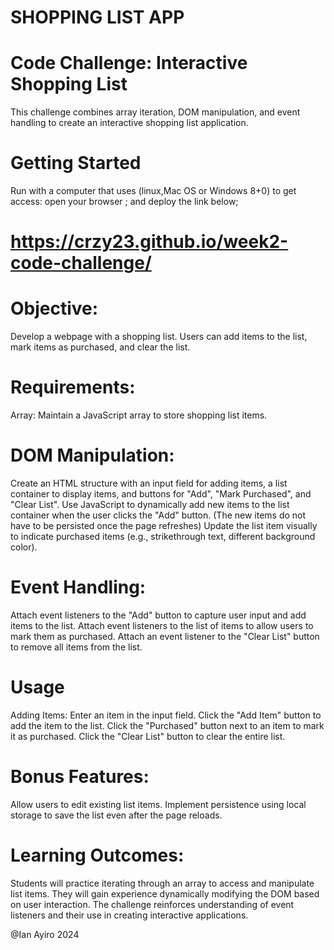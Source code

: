 # SHOPPING LIST APP

# Code Challenge: Interactive Shopping List
This challenge combines array iteration, DOM manipulation, and event handling to create an interactive shopping list application.

# Getting Started
Run with a computer that uses (linux,Mac OS or Windows 8+0)
to get access: open your browser ; and deploy the link below;
# https://crzy23.github.io/week2-code-challenge/


# Objective:
Develop a webpage with a shopping list. Users can add items to the list, mark items as purchased, and clear the list.

# Requirements:
Array: Maintain a JavaScript array to store shopping list items.

# DOM Manipulation:
Create an HTML structure with an input field for adding items, a list container to display items, and buttons for "Add", "Mark Purchased", and "Clear List".
Use JavaScript to dynamically add new items to the list container when the user clicks the "Add" button. (The new items do not have to be persisted once the page refreshes)
Update the list item visually to indicate purchased items (e.g., strikethrough text, different background color).

# Event Handling:
Attach event listeners to the "Add" button to capture user input and add items to the list.
Attach event listeners to the list of items to allow users to mark them as purchased.
Attach an event listener to the "Clear List" button to remove all items from the list.

# Usage 
Adding Items:
Enter an item in the input field.
Click the "Add Item" button to add the item to the list.
Click the "Purchased" button next to an item to mark it as purchased.
Click the "Clear List" button to clear the entire list.


 
# Bonus Features:
Allow users to edit existing list items.
Implement persistence using local storage to save the list even after the page reloads.
 

# Learning Outcomes:
Students will practice iterating through an array to access and manipulate list items.
They will gain experience dynamically modifying the DOM based on user interaction.
The challenge reinforces understanding of event listeners and their use in creating interactive applications.

@Ian Ayiro 2024
 

